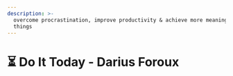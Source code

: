 ```yaml
---
description: >-
  overcome procrastination, improve productivity & achieve more meaningful
  things
---
```


# ⏳ Do It Today - Darius Foroux

